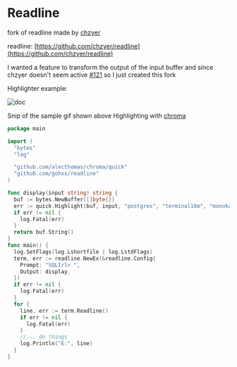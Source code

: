 Readline
==========

fork of readline made by  [chzyer](https://github.com/chzyer)

readline: [https://github.com/chzyer/readline](https://github.com/chzyer/readline)

I wanted a feature to transform the output of the input buffer
and since chzyer doesn't seem active [#121](https://github.com/chzyer/readline/pull/121)
so I just created this fork

Highlighter example:

![doc](doc/out2.gif)

Snip of the sample gif shown above
Highlighting with [chroma](https://github.com/alecthomas/chroma)

```go
package main

import (
  "bytes"
  "log"

  "github.com/alecthomas/chroma/quick"
  "github.com/gohxs/readline"
)

func display(input string) string {
  buf := bytes.NewBuffer([]byte{})
  err := quick.Highlight(buf, input, "postgres", "terminal16m", "monokai")
  if err != nil {
    log.Fatal(err)
  }
  return buf.String()
}
func main() {
  log.SetFlags(log.Lshortfile | log.LstdFlags)
  term, err := readline.NewEx(&readline.Config{
    Prompt: "SQLIrl> ",
    Output: display,
  })
  if err != nil {
    log.Fatal(err)
  }
  for {
    line, err := term.Readline()
    if err != nil {
      log.Fatal(err)
    }
    //... do things
    log.Println("E:", line)
  }
}
```

